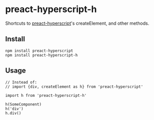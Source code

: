 # preact-hyperscript-h

Shortcuts to [preact-hyperscript]'s createElement, and other methods.

[preact-hyperscript]: https://github.com/queckezz/preact-hyperscript

## Install

```
npm install preact-hyperscript
npm install preact-hyperscript-h
```

## Usage

```
// Instead of:
// import {div, createElement as h} from 'preact-hyperscript'

import h from 'preact-hyperscript-h'

h(SomeComponent)
h('div')
h.div()

```

